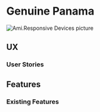 # Genuine Panama

![Ami.Responsive Devices picture](../assets/README/amires.png)

## UX

### User Stories


## Features

### Existing Features


## 

### 